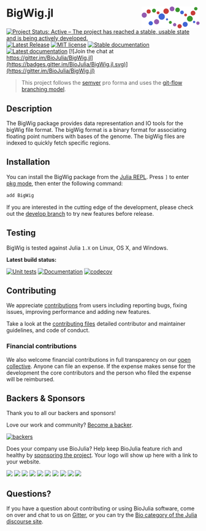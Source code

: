 # <img src="./docs/src/assets/logo.svg" width="30%" align="right" /> BigWig.jl

[![Project Status: Active – The project has reached a stable, usable state and is being actively developed.](https://www.repostatus.org/badges/latest/active.svg)](https://www.repostatus.org/#active)
[![Latest Release](https://img.shields.io/github/release/BioJulia/BigWig.jl.svg)](https://github.com/BioJulia/BigWig.jl/releases/latest)
[![MIT license](https://img.shields.io/badge/license-MIT-green.svg)](https://github.com/BioJulia/BigWig.jl/blob/master/LICENSE)
[![Stable documentation](https://img.shields.io/badge/docs-stable-blue.svg)](https://biojulia.github.io/BigWig.jl/stable)
[![Latest documentation](https://img.shields.io/badge/docs-dev-blue.svg)](https://biojulia.github.io/BigWig.jl/dev/)
[![Join the chat at https://gitter.im/BioJulia/BigWig.jl](https://badges.gitter.im/BioJulia/BigWig.jl.svg)](https://gitter.im/BioJulia/BigWig.jl)

> This project follows the [semver](http://semver.org) pro forma and uses the [git-flow branching model](https://nvie.com/posts/a-successful-git-branching-model/ "original blog post").

## Description
The BigWig package provides data representation and IO tools for the bigWig file format.
The bigWig format is a binary format for associating floating point numbers with bases of the genome.
The bigWig files are indexed to quickly fetch specific regions.

## Installation
You can install the BigWig package from the [Julia REPL](https://docs.julialang.org/en/v1/manual/getting-started/).
Press `]` to enter [pkg mode](https://docs.julialang.org/en/v1/stdlib/Pkg/), then enter the following command:
```julia
add BigWig
```

If you are interested in the cutting edge of the development, please check out the [develop branch](https://github.com/BioJulia/BigWig.jl/tree/develop) to try new features before release.


## Testing
BigWig is tested against Julia `1.X` on Linux, OS X, and Windows.

**Latest build status:**

[![Unit tests](https://github.com/BioJulia/BigWig.jl/workflows/Unit%20tests/badge.svg?branch=master)](https://github.com/BioJulia/BigWig.jl/actions?query=workflow%3A%22Unit+tests%22+branch%3Amaster)
[![Documentation](https://github.com/BioJulia/BigWig.jl/workflows/Documentation/badge.svg?branch=master)](https://github.com/BioJulia/BigWig.jl/actions?query=workflow%3ADocumentation+branch%3Amaster)
[![codecov](https://codecov.io/gh/BioJulia/BigWig.jl/branch/master/graph/badge.svg)](https://codecov.io/gh/BioJulia/BigWig.jl)

## Contributing
We appreciate [contributions](https://github.com/BioJulia/BigWig.jl/graphs/contributors) from users including reporting bugs, fixing issues, improving performance and adding new features.

Take a look at the [contributing files](https://github.com/BioJulia/Contributing) detailed contributor and maintainer guidelines, and code of conduct.

### Financial contributions
We also welcome financial contributions in full transparency on our [open collective](https://opencollective.com/biojulia).
Anyone can file an expense.
If the expense makes sense for the development the core contributors and the person who filed the expense will be reimbursed.


## Backers & Sponsors
Thank you to all our backers and sponsors!

Love our work and community? [Become a backer](https://opencollective.com/biojulia#backer).

[![backers](https://opencollective.com/biojulia/backers.svg?width=890)](https://opencollective.com/biojulia#backers)

Does your company use BioJulia?
Help keep BioJulia feature rich and healthy by [sponsoring the project](https://opencollective.com/biojulia#sponsor).
Your logo will show up here with a link to your website.

[![](https://opencollective.com/biojulia/sponsor/0/avatar.svg)](https://opencollective.com/biojulia/sponsor/0/website)
[![](https://opencollective.com/biojulia/sponsor/1/avatar.svg)](https://opencollective.com/biojulia/sponsor/1/website)
[![](https://opencollective.com/biojulia/sponsor/2/avatar.svg)](https://opencollective.com/biojulia/sponsor/2/website)
[![](https://opencollective.com/biojulia/sponsor/3/avatar.svg)](https://opencollective.com/biojulia/sponsor/3/website)
[![](https://opencollective.com/biojulia/sponsor/4/avatar.svg)](https://opencollective.com/biojulia/sponsor/4/website)
[![](https://opencollective.com/biojulia/sponsor/5/avatar.svg)](https://opencollective.com/biojulia/sponsor/5/website)
[![](https://opencollective.com/biojulia/sponsor/6/avatar.svg)](https://opencollective.com/biojulia/sponsor/6/website)
[![](https://opencollective.com/biojulia/sponsor/7/avatar.svg)](https://opencollective.com/biojulia/sponsor/7/website)
[![](https://opencollective.com/biojulia/sponsor/8/avatar.svg)](https://opencollective.com/biojulia/sponsor/8/website)
[![](https://opencollective.com/biojulia/sponsor/9/avatar.svg)](https://opencollective.com/biojulia/sponsor/9/website)


## Questions?
If you have a question about contributing or using BioJulia software, come on over and chat to us on [Gitter](https://gitter.im/BioJulia/General), or you can try the [Bio category of the Julia discourse site](https://discourse.julialang.org/c/domain/bio).
